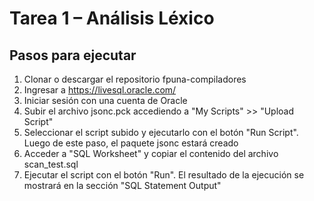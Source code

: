 # Tarea 1 – Análisis Léxico

## Pasos para ejecutar
1. Clonar o descargar el repositorio fpuna-compiladores
2. Ingresar a https://livesql.oracle.com/
3. Iniciar sesión con una cuenta de Oracle
4. Subir el archivo jsonc.pck accediendo a "My Scripts" >> "Upload Script"
5. Seleccionar el script subido y ejecutarlo con el botón "Run Script". Luego de este paso, el paquete jsonc estará creado
6. Acceder a "SQL Worksheet" y copiar el contenido del archivo scan_test.sql
7. Ejecutar el script con el botón "Run". El resultado de la ejecución se mostrará en la sección "SQL Statement Output"